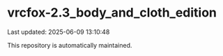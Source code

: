 # vrcfox-2.3_body_and_cloth_edition

Last updated: 2025-06-09 13:10:48

This repository is automatically maintained.
